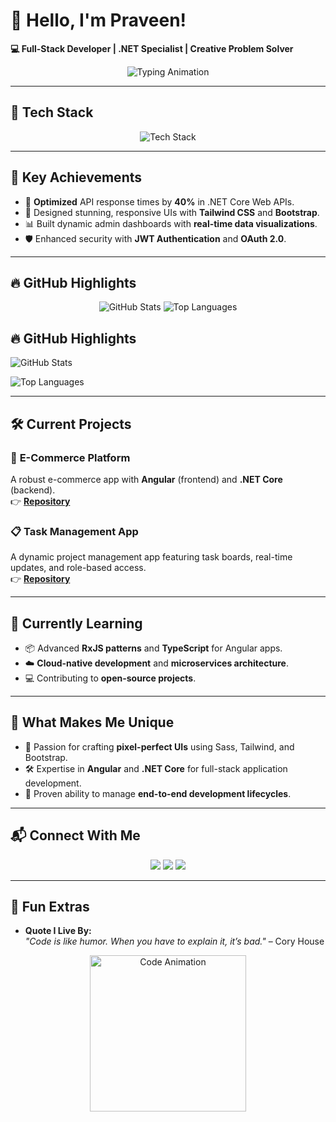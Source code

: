 # 👋 Hello, I'm **Praveen!**  
**💻 Full-Stack Developer | .NET Specialist | Creative Problem Solver**

<p align="center">
  <img src="https://readme-typing-svg.herokuapp.com?font=Fira+Code&size=22&duration=3000&pause=500&color=F75C7E&width=435&lines=Building+Innovative+Solutions...;3%2B+Years+of+Experience+in+Tech;Frontend+%7C+Backend+%7C+UI%2FUX+Specialist!" alt="Typing Animation">
</p>

---

## 🚀 **Tech Stack**
<p align="center">
  <img src="https://skillicons.dev/icons?i=angular,dotnet,typescript,html,css,sass,bootstrap,tailwind,js,mysql,mongodb,azure,github,docker,postman&perline=8" alt="Tech Stack" />
</p>


---

## 🌟 **Key Achievements**
- 🚀 **Optimized** API response times by **40%** in .NET Core Web APIs.  
- 🎨 Designed stunning, responsive UIs with **Tailwind CSS** and **Bootstrap**.  
- 📊 Built dynamic admin dashboards with **real-time data visualizations**.  
- 🛡️ Enhanced security with **JWT Authentication** and **OAuth 2.0**.  

---

## 🔥 **GitHub Highlights**
<p align="center">
  <img src="https://github-readme-stats.vercel.app/api?username=Praveen-Web-Dev&show_icons=true&theme=radical" alt="GitHub Stats" />
<!--   <img src="https://github-readme-streak-stats.herokuapp.com/?user=Praveen-Web-Dev&theme=radical" onerror="this.onerror=null;this.src='https://via.placeholder.com/500x200?text=Streak+Stats+Unavailable';" alt="GitHub Streak" /> -->
  <img src="https://github-readme-stats.vercel.app/api/top-langs/?username=Praveen-Web-Dev&layout=compact&theme=radical" alt="Top Languages" />
</p>

## 🔥 GitHub Highlights
![GitHub Stats](https://github-readme-stats.vercel.app/api?username=Praveen-Web-Dev&show_icons=true&theme=radical)

![Top Languages](https://github-readme-stats.vercel.app/api/top-langs/?username=Praveen-Web-Dev&layout=compact&theme=radical)



---

## 🛠 **Current Projects**
### 🛒 **E-Commerce Platform**
A robust e-commerce app with **Angular** (frontend) and **.NET Core** (backend).  
👉 **[Repository](https://github.com/Praveen-Web-Dev/E-Commerce-)**

### 📋 **Task Management App**
A dynamic project management app featuring task boards, real-time updates, and role-based access.  
👉 **[Repository](#)**

---

## 🌱 **Currently Learning**
- 📦 Advanced **RxJS patterns** and **TypeScript** for Angular apps.  
- ☁️ **Cloud-native development** and **microservices architecture**.  
- 💻 Contributing to **open-source projects**.

---

## 📌 **What Makes Me Unique**
- 🎨 Passion for crafting **pixel-perfect UIs** using Sass, Tailwind, and Bootstrap.  
- 🛠 Expertise in **Angular** and **.NET Core** for full-stack application development.  
- 🌟 Proven ability to manage **end-to-end development lifecycles**.

---

## 📬 **Connect With Me**
<p align="center">
  <a href="Praveentej143@yahoo.com"><img src="https://img.shields.io/badge/Email-D14836?style=for-the-badge&logo=gmail&logoColor=white"></a>
  <a href="https://www.linkedin.com/in/praveen-gudigopuram"><img src="https://img.shields.io/badge/LinkedIn-0077B5?style=for-the-badge&logo=linkedin&logoColor=white"></a>
  <a href="https://github.com/Praveen-Web-Dev"><img src="https://img.shields.io/badge/GitHub-100000?style=for-the-badge&logo=github&logoColor=white"></a>
</p>

---

## 🌟 **Fun Extras**
- **Quote I Live By:**  
  *"Code is like humor. When you have to explain it, it’s bad."* – Cory House  

<p align="center">
  <img src="https://media.giphy.com/media/xT9IgzoKnwFNmISR8I/giphy.gif" alt="Code Animation" width="250px">
</p>

